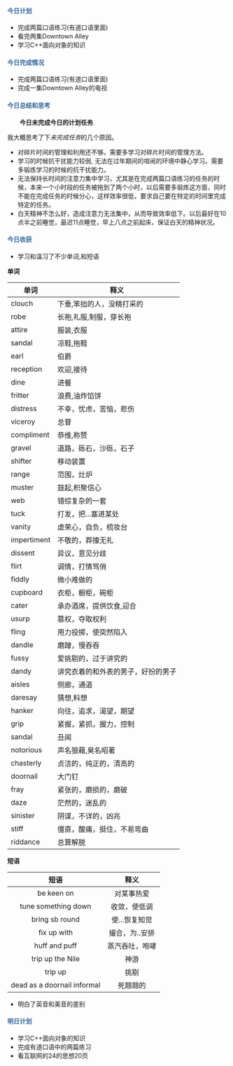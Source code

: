 #### <div style="color:#369">今日计划</div> 

+ 完成两篇口语练习(有道口语里面)
+ 看完两集Downtown Alley
+ 学习C++面向对象的知识

#### <div style="color:#369">今日完成情况</div>

+ 完成两篇口语练习(有道口语里面)
+ 完成一集Downtown Alley的电视


#### <div style="color:#369">今日总结和思考 </div>

&ensp;&ensp;&ensp;&ensp;**今日未完成今日的计划任务**.

我大概思考了下*未完成任务*的几个原因。

+ 对碎片时间的管理和利用还不够。需要多学习对碎片时间的管理方法。
+ 学习的时候抗干扰能力较弱, 无法在过年期间的喧闹的环境中静心学习。需要多锻炼学习的时候的抗干扰能力。
+ 无法保持长时间的注意力集中学习，尤其是在完成两篇口语练习的任务的时候，本来一个小时段的任务被拖到了两个小时，以后需要多锻炼这方面，同时不能在完成任务的时候分心，这样效率很低，要求自己要在特定的时间里完成特定的任务。
+ 白天精神不怎么好，造成注意力无法集中，从而导致效率低下。以后最好在10点半之前睡觉，最迟11点睡觉，早上八点之前起床，保证白天的精神状况。


#### <div style="color:#369">今日收获</div>

+ 学习和温习了不少单词,和短语

**单词**

| 单词        | 释义                               |
| --- | --- |
| clouch      | 下垂,笨拙的人，没精打采的          |
| robe        | 长袍,礼服,制服，穿长袍             |
| attire      | 服装,衣服                          |
| sandal      | 凉鞋,拖鞋                          |
| earl        | 伯爵                               |
| reception   | 欢迎,接待                          |
| dine        | 进餐                               |
| fritter     | 浪费,油炸馅饼                      |
| distress    | 不幸，忧虑，苦恼，悲伤             |
| viceroy     | 总督                               |
| compliment  | 恭维,称赞                          |
| gravel      | 道路，砾石，沙砾，石子             |
| shifter     | 移动装置                           |
| range       | 范围，灶炉                         |
| muster      | 鼓起,积聚信心                      |
| web         | 错综复杂的一套                     |
| tuck        | 打发，把...塞进某处                |
| vanity      | 虚荣心，自负，梳妆台               |
| impertiment | 不敬的，莽撞无礼                   |
| dissent     | 异议，意见分歧                     |
| flirt       | 调情，打情骂俏                     |
| fiddly      | 微小难做的                         |
| cupboard    | 衣柜，橱柜，碗柜                   |
| cater       | 承办酒席，提供饮食,迎合            |
| usurp       | 篡权，夺取权利                     |
| fling       | 用力投掷，使突然陷入               |
| dandle      | 磨蹭，慢吞吞                       |
| fussy       | 爱挑剔的，过于讲究的               |
| dandy       | 讲究衣着的和外表的男子，好扮的男子 |
| aisles      | 侧廊，通道                         |
| daresay     | 猜想,料想                          |
| hanker      | 向往，追求，渴望，期望             |
| grip        | 紧握，紧抓，握力，控制             |
| sandal      | 丑闻                               |
| notorious   | 声名狼藉,臭名昭著                  |
| chasterly   | 贞洁的，纯正的，清高的             |
| doornail    | 大门钉                             |
| fray        | 紧张的，磨损的，磨破               |
| daze        | 茫然的，迷乱的                     |
| sinister    | 阴谋，不详的，凶兆                 |
| stiff       | 僵直，酸痛，挺住，不易弯曲         |
| riddance    | 总算解脱                           |


**短语**

| 短语                        | 释义           |
| :----:                      | :---:          |
| be keen on                  | 对某事热爱     |
| tune something down         | 收敛，使低调   |
| bring sb round              | 使...恢复知觉  |
| fix up with                 | 撮合，为..安排 |
| huff and puff               | 蒸汽吞吐，咆哮 |
| trip up the Nile            | 神游           |
| trip up                     | 挑剔           |
| dead as a doornail informal | 死翘翘的       |

+ 明白了英音和美音的差别

#### <div style="color:#369">明日计划</div>

+ 学习C++面向对象的知识
+ 完成有道口语中的两篇练习
+ 看互联网的24的思想20页

